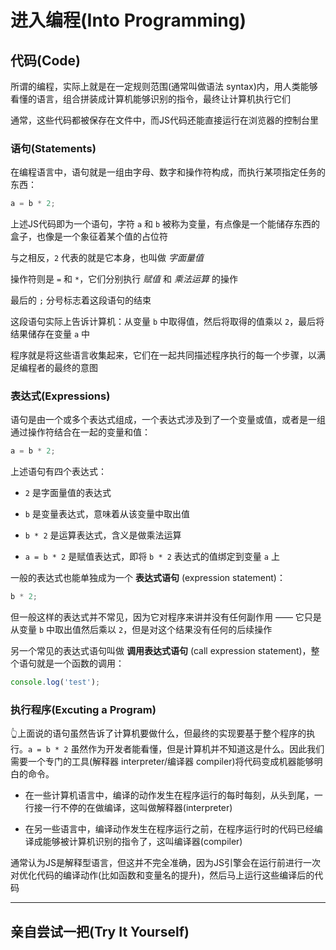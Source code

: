 # 进入编程(Into Programming)
## 代码(Code)
所谓的编程，实际上就是在一定规则范围(通常叫做语法 syntax)内，用人类能够看懂的语言，组合拼装成计算机能够识别的指令，最终让计算机执行它们

通常，这些代码都被保存在文件中，而JS代码还能直接运行在浏览器的控制台里

### 语句(Statements)
在编程语言中，语句就是一组由字母、数字和操作符构成，而执行某项指定任务的东西：
```javascript
a = b * 2;
```

上述JS代码即为一个语句，字符 `a` 和 `b` 被称为变量，有点像是一个能储存东西的盒子，也像是一个象征着某个值的占位符

与之相反，`2` 代表的就是它本身，也叫做 *字面量值*

操作符则是 `=` 和 `*`，它们分别执行 *赋值* 和 *乘法运算* 的操作

最后的 `;` 分号标志着这段语句的结束

这段语句实际上告诉计算机：从变量 `b` 中取得值，然后将取得的值乘以 `2`，最后将结果储存在变量 `a` 中

程序就是将这些语言收集起来，它们在一起共同描述程序执行的每一个步骤，以满足编程者的最终的意图

### 表达式(Expressions)
语句是由一个或多个表达式组成，一个表达式涉及到了一个变量或值，或者是一组通过操作符结合在一起的变量和值：
```javascript
a = b * 2;
```

上述语句有四个表达式：
- `2` 是字面量值的表达式

- `b` 是变量表达式，意味着从该变量中取出值

- `b * 2` 是运算表达式，含义是做乘法运算

- `a = b * 2` 是赋值表达式，即将 `b * 2` 表达式的值绑定到变量 `a` 上

一般的表达式也能单独成为一个 **表达式语句** (expression statement)：
```javascript
b * 2;
```

但一般这样的表达式并不常见，因为它对程序来讲并没有任何副作用 —— 它只是从变量 `b` 中取出值然后乘以 `2`，但是对这个结果没有任何的后续操作

另一个常见的表达式语句叫做 **调用表达式语句** (call expression statement)，整个语句就是一个函数的调用：
```javascript
console.log('test');
```

### 执行程序(Excuting a Program)
👆上面说的语句虽然告诉了计算机要做什么，但最终的实现要基于整个程序的执行。`a = b * 2` 虽然作为开发者能看懂，但是计算机并不知道这是什么。因此我们需要一个专门的工具(解释器 interpreter/编译器 compiler)将代码变成机器能够明白的命令。

- 在一些计算机语言中，编译的动作发生在程序运行的每时每刻，从头到尾，一行接一行不停的在做编译，这叫做解释器(interpreter)

- 在另一些语言中，编译动作发生在程序运行之前，在程序运行时的代码已经编译成能够被计算机识别的指令了，这叫编译器(compiler)

通常认为JS是解释型语言，但这并不完全准确，因为JS引擎会在运行前进行一次对优化代码的编译动作(比如函数和变量名的提升)，然后马上运行这些编译后的代码

---

## 亲自尝试一把(Try It Yourself)